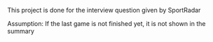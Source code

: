 This project is done for the interview question given by SportRadar

Assumption: If the last game is not finished yet, it is not shown in the summary
